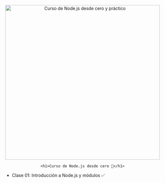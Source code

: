 
<div align="center">
	<img alt="Curso de Node.js desde cero y práctico" src="https://github-production-user-asset-6210df.s3.amazonaws.com/1561955/254806429-8ff74316-d49e-4358-8b1e-07d7b5a64ed4.jpeg" width="500">


	<h1>Curso de Node.js desde cero 💞</h1>
</div>

- Clase 01: Introducción a Node.js y módulos ✅


